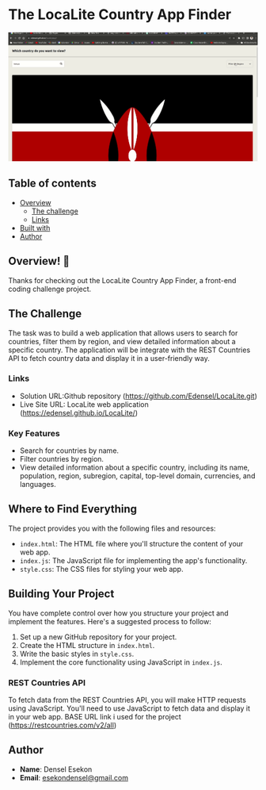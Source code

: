 # The LocaLite Country App Finder

![Design preview for the LocaLite Country App Finder](./asset/LocaLiteapp.gif)


## Table of contents

- [Overview](#overview)
  - [The challenge](#the-challenge)
  - [Links](#links)
- [Built with](#built-with)
- [Author](#author)

## Overview! 👋

Thanks for checking out the LocaLite Country App Finder, a front-end coding challenge project.


## The Challenge

The task was to build a web application that allows users to search for countries, filter them by region, and view detailed information about a specific country. The application will be  integrate with the REST Countries API to fetch country data and display it in a user-friendly way.


### Links

- Solution URL:Github repository (https://github.com/Edensel/LocaLite.git)
- Live Site URL: LocaLite web application (https://edensel.github.io/LocaLite/)

### Key Features

- Search for countries by name.
- Filter countries by region.
- View detailed information about a specific country, including its name, population, region, subregion, capital, top-level domain, currencies, and languages.

## Where to Find Everything

The project provides you with the following files and resources:

- `index.html`: The HTML file where you'll structure the content of your web app.
- `index.js`: The JavaScript file for implementing the app's functionality.
- `style.css`: The CSS files for styling your web app.

## Building Your Project

You have complete control over how you structure your project and implement the features. Here's a suggested process to follow:

1. Set up a new GitHub repository for your project.
2. Create the HTML structure in `index.html`.
3. Write the basic styles in `style.css`.
4. Implement the core functionality using JavaScript in `index.js`.

### REST Countries API

To fetch data from the REST Countries API, you will make HTTP requests using JavaScript. You'll need to use JavaScript to fetch data and display it in your web app.
BASE URL link i used for the project (https://restcountries.com/v2/all)

## Author

- **Name**: Densel Esekon
- **Email**: esekondensel@gmail.com
